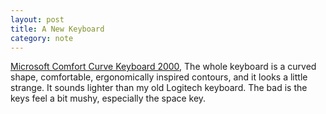 ```yaml
---
layout: post
title: A New Keyboard
category: note
---
```


[Microsoft Comfort Curve Keyboard 2000](https://www.cnet.com/products/microsoft-comfort-curve-keyboard-2000-series/), The whole keyboard is a curved shape, comfortable, ergonomically inspired contours, and it looks a little strange. It sounds lighter than my old Logitech keyboard. The bad is the keys feel a bit mushy, especially the space key.
